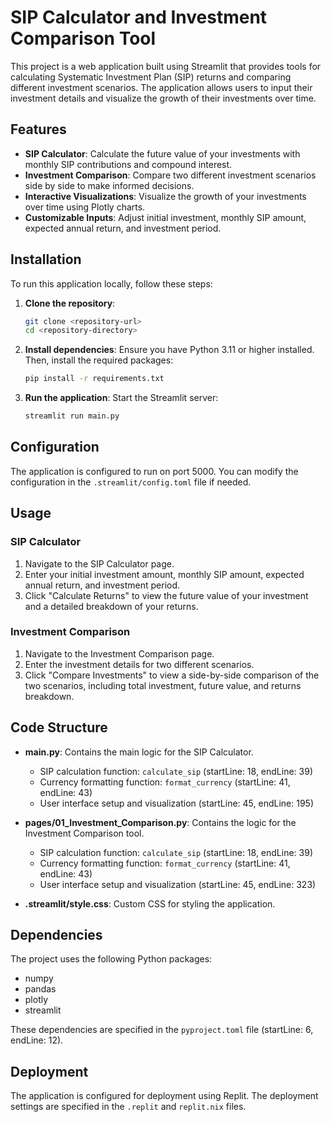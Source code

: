 # SIP Calculator and Investment Comparison Tool

This project is a web application built using Streamlit that provides tools for calculating Systematic Investment Plan (SIP) returns and comparing different investment scenarios. The application allows users to input their investment details and visualize the growth of their investments over time.

## Features

- **SIP Calculator**: Calculate the future value of your investments with monthly SIP contributions and compound interest.
- **Investment Comparison**: Compare two different investment scenarios side by side to make informed decisions.
- **Interactive Visualizations**: Visualize the growth of your investments over time using Plotly charts.
- **Customizable Inputs**: Adjust initial investment, monthly SIP amount, expected annual return, and investment period.

## Installation

To run this application locally, follow these steps:

1. **Clone the repository**:
   ```bash
   git clone <repository-url>
   cd <repository-directory>
   ```

2. **Install dependencies**:
   Ensure you have Python 3.11 or higher installed. Then, install the required packages:
   ```bash
   pip install -r requirements.txt
   ```

3. **Run the application**:
   Start the Streamlit server:
   ```bash
   streamlit run main.py
   ```

## Configuration

The application is configured to run on port 5000. You can modify the configuration in the `.streamlit/config.toml` file if needed.

## Usage

### SIP Calculator

1. Navigate to the SIP Calculator page.
2. Enter your initial investment amount, monthly SIP amount, expected annual return, and investment period.
3. Click "Calculate Returns" to view the future value of your investment and a detailed breakdown of your returns.

### Investment Comparison

1. Navigate to the Investment Comparison page.
2. Enter the investment details for two different scenarios.
3. Click "Compare Investments" to view a side-by-side comparison of the two scenarios, including total investment, future value, and returns breakdown.

## Code Structure

- **main.py**: Contains the main logic for the SIP Calculator.
  - SIP calculation function: `calculate_sip` (startLine: 18, endLine: 39)
  - Currency formatting function: `format_currency` (startLine: 41, endLine: 43)
  - User interface setup and visualization (startLine: 45, endLine: 195)

- **pages/01_Investment_Comparison.py**: Contains the logic for the Investment Comparison tool.
  - SIP calculation function: `calculate_sip` (startLine: 18, endLine: 39)
  - Currency formatting function: `format_currency` (startLine: 41, endLine: 43)
  - User interface setup and visualization (startLine: 45, endLine: 323)

- **.streamlit/style.css**: Custom CSS for styling the application.

## Dependencies

The project uses the following Python packages:
- numpy
- pandas
- plotly
- streamlit

These dependencies are specified in the `pyproject.toml` file (startLine: 6, endLine: 12).

## Deployment

The application is configured for deployment using Replit. The deployment settings are specified in the `.replit` and `replit.nix` files.


